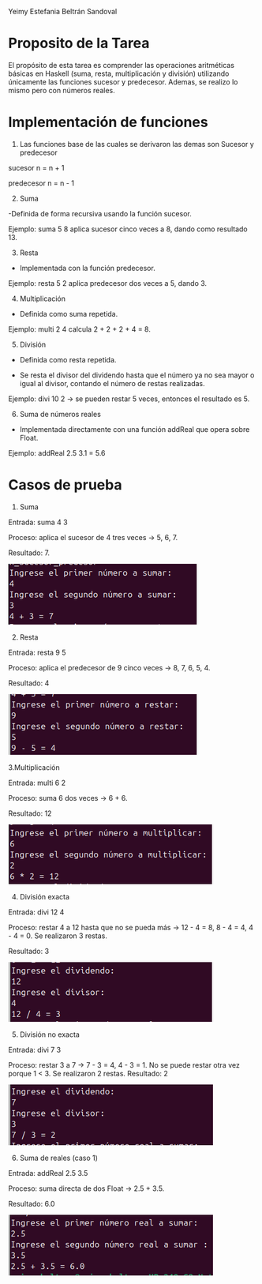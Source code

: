 Yeimy Estefania Beltrán Sandoval
# Proposito de la Tarea
El propósito de esta tarea es comprender las operaciones aritméticas básicas en Haskell (suma, resta, multiplicación y división) utilizando únicamente las funciones sucesor y predecesor.
Ademas, se realizo lo mismo pero con números reales.

# Implementación de funciones 

1. Las funciones base de las cuales se derivaron las demas son Sucesor y predecesor

sucesor n = n + 1

predecesor n = n - 1

2. Suma

-Definida de forma recursiva usando la función sucesor.

Ejemplo: suma 5 8 aplica sucesor cinco veces a 8, dando como resultado 13.

3. Resta

- Implementada con la función predecesor.

Ejemplo: resta 5 2 aplica predecesor dos veces a 5, dando 3.

4. Multiplicación

- Definida como suma repetida.

Ejemplo: multi 2 4 calcula 2 + 2 + 2 + 4 = 8.

5. División

- Definida como resta repetida.

- Se resta el divisor del dividendo hasta que el número ya no sea mayor o igual al divisor, contando el número de restas realizadas.

Ejemplo: divi 10 2 → se pueden restar 5 veces, entonces el resultado es 5.

6. Suma de números reales

- Implementada directamente con una función addReal que opera sobre Float.

Ejemplo: addReal 2.5 3.1 = 5.6

# Casos de prueba 

1. Suma

Entrada: suma 4 3

Proceso: aplica el sucesor de 4 tres veces → 5, 6, 7.

Resultado: 7. 

![suma](imagenes.png/imagensuma.png)


2. Resta

Entrada: resta 9 5

Proceso: aplica el predecesor de 9 cinco veces → 8, 7, 6, 5, 4.

Resultado: 4

![suma](imagenes.png/imagenresta.png)


3.Multiplicación

Entrada: multi 6 2

Proceso: suma 6 dos veces → 6 + 6.

Resultado: 12

![suma](imagenes.png/imagenmulti.png)


4. División exacta

Entrada: divi 12 4

Proceso: restar 4 a 12 hasta que no se pueda más →
12 - 4 = 8, 8 - 4 = 4, 4 - 4 = 0.
Se realizaron 3 restas.

Resultado: 3

![suma](imagenes.png/imagendivi.png)


5. División no exacta

Entrada: divi 7 3

Proceso: restar 3 a 7 →
7 - 3 = 4, 4 - 3 = 1.
No se puede restar otra vez porque 1 < 3.
Se realizaron 2 restas.
Resultado: 2

![suma](imagenes.png/imagen.png)


6. Suma de reales (caso 1)

Entrada: addReal 2.5 3.5

Proceso: suma directa de dos Float → 2.5 + 3.5.

Resultado: 6.0

![suma](imagenes.png/imagenreal.png)

